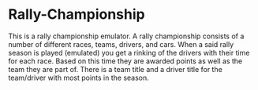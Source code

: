 # Rally-Championship
This is a rally championship emulator. A rally championship consists of a number of different races, teams, drivers, and cars. When a said rally season is played (emulated) you get a rinking of the drivers with their time for each race. Based on this time they are awarded points as well as the team they are part of. There is a team title and a driver title for the team/driver with most points in the season.
